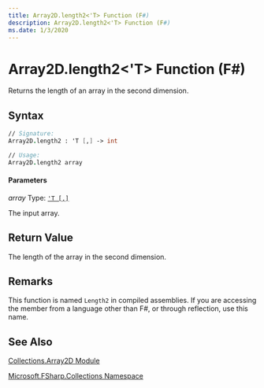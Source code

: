 ```yaml
---
title: Array2D.length2<'T> Function (F#)
description: Array2D.length2<'T> Function (F#)
ms.date: 1/3/2020
---
```


# Array2D.length2<'T> Function (F#)

Returns the length of an array in the second dimension.

## Syntax

```fsharp
// Signature:
Array2D.length2 : 'T [,] -> int

// Usage:
Array2D.length2 array
```

#### Parameters
*array*
Type: [`'T [,]`](../core.['t]-type-2d-[fsharp].md)

The input array.

## Return Value

The length of the array in the second dimension.

## Remarks
This function is named `Length2` in compiled assemblies. If you are accessing the member from a language other than F#, or through reflection, use this name.

## See Also
[Collections.Array2D Module](index.md)

[Microsoft.FSharp.Collections Namespace](../Microsoft.FSharp.Collections-Namespace.md)
